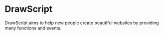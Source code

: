 # DrawScript
DrawScript aims to help new people create beautiful websites by providing many functions and events.
